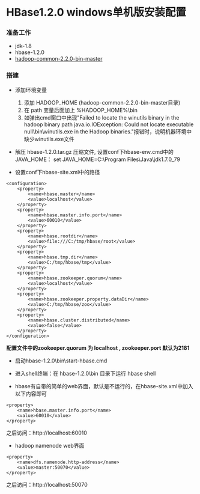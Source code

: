# HBase1.2.0 windows单机版安装配置

### 准备工作

* jdk-1.8    
* hbase-1.2.0    
* [hadoop-common-2.2.0-bin-master](https://github.com/srccodes/hadoop-common-2.2.0-bin)

### 搭建

* 添加环境变量
	1. 添加 HADOOP_HOME (hadoop-common-2.2.0-bin-master目录)
	2. 在 path 变量后面加上 %HADOOP_HOME%\bin
	3. 如弹出cmd窗口中出现"Failed to locate the winutils binary in the hadoop binary path java.io.IOException: Could not locate executable null\bin\winutils.exe in the Hadoop binaries."报错时，说明机器环境中缺少winutils.exe文件

* 解压 hbase-1.2.0.tar.gz 压缩文件, 设置conf下hbase-env.cmd中的JAVA_HOME：
    set JAVA_HOME=C:\Program Files\Java\jdk1.7.0_79

* 设置conf下hbase-site.xml中的路径
```
<configuration>
    <property> 
        <name>hbase.master</name> 
        <value>localhost</value> 
    </property>
    <property>  
        <name>hbase.master.info.port</name>
        <value>60010</value>
    </property>
    <property>
        <name>hbase.rootdir</name>
        <value>file:///C:/tmp/hbase/root</value>
    </property>
    <property>
        <name>hbase.tmp.dir</name>  
        <value>C:/tmp/hbase/tmp</value>  
    </property>  
    <property>  
        <name>hbase.zookeeper.quorum</name>
        <value>localhost</value>
    </property>  
    <property>  
        <name>hbase.zookeeper.property.dataDir</name>
        <value>C:/tmp/hbase/zoo</value>
    </property>  
    <property>  
        <name>hbase.cluster.distributed</name>
        <value>false</value>  
    </property>  
</configuration>
```
**配置文件中的zookeeper.quorum 为 localhost , zookeeper.port 默认为2181**

* 启动hbase-1.2.0\bin\start-hbase.cmd

* 进入shell终端：在 hbase-1.2.0\bin 目录下运行 hbase shell

* hbase有自带的简单的web界面，默认是不运行的，在hbase-site.xml中加入以下内容即可
```
<property>  
    <name>hbase.master.info.port</name>
    <value>60010</value>
</property>
```
之后访问：http://localhost:60010
    
* hadoop namenode web界面
```
<property>  
    <name>dfs.namenode.http-address</name>
    <value>master:50070</value>
</property>
```
之后访问：http://localhost:50070

